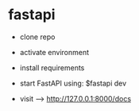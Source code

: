 # fastapi

- clone repo

- activate environment

- install requirements

- start FastAPI using: $fastapi dev

- visit --> http://127.0.0.1:8000/docs
